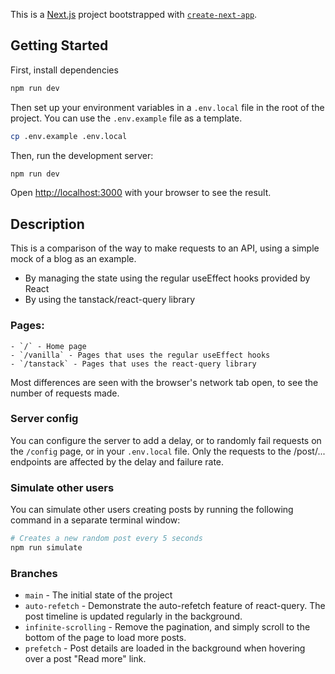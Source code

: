 This is a [Next.js](https://nextjs.org/) project bootstrapped with [`create-next-app`](https://github.com/vercel/next.js/tree/canary/packages/create-next-app).

## Getting Started

First, install dependencies

```bash
npm run dev
```

Then set up your environment variables in a `.env.local` file in the root of the project. You can use the `.env.example` file as a template.

```bash
cp .env.example .env.local
```

Then, run the development server:

```bash
npm run dev
```

Open [http://localhost:3000](http://localhost:3000) with your browser to see the result.

## Description
This is a comparison of the way to make requests to an API, using a simple mock of a blog as an example.

 - By managing the state using the regular useEffect hooks provided by React
 - By using the tanstack/react-query library

### Pages: 
    - `/` - Home page
    - `/vanilla` - Pages that uses the regular useEffect hooks
    - `/tanstack` - Pages that uses the react-query library

Most differences are seen with the browser's network tab open, to see the number of requests made.

### Server config
You can configure the server to add a delay, or to randomly fail requests on the `/config` page, or in your `.env.local` file.
Only the requests to the /post/... endpoints are affected by the delay and failure rate.

### Simulate other users
You can simulate other users creating posts by running the following command in a separate terminal window:

```bash
# Creates a new random post every 5 seconds
npm run simulate
```

### Branches
- `main` - The initial state of the project
- `auto-refetch` - Demonstrate the auto-refetch feature of react-query. The post timeline is updated regularly in the background.
- `infinite-scrolling` - Remove the pagination, and simply scroll to the bottom of the page to load more posts.
- `prefetch` - Post details are loaded in the background when hovering over a post "Read more" link.


